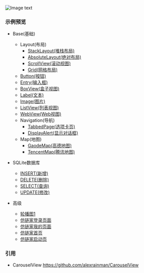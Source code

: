 ![Image text](https://github.com/hexu6788/XamarinForms-Samples/blob/master/doc/image/XamarinForms-Samples.png)

### 示例预览
* Base(基础)
   * Layout(布局)
        * [StackLayout(堆栈布局)](https://github.com/hexu6788/XamarinForms-Samples/wiki/StackLayout-Android "StackLayout(堆栈布局)")
        * [AbsoluteLayout(绝对布局)](https://github.com/hexu6788/XamarinForms-Samples/wiki/AbsoluteLayout-Android "AbsoluteLayout(绝对布局")
        * [ScrollView(滚动视图)](https://github.com/hexu6788/XamarinForms-Samples/wiki/ScrollView-Android "ScrollView(滚动视图)")
        * [Grid(网格布局)](https://github.com/hexu6788/XamarinForms-Samples/wiki/Grid-%E7%A4%BA%E4%BE%8B "Grid(网格布局)")
   * [Button(按钮)](https://github.com/hexu6788/XamarinForms-Samples/wiki/Button-Android "Button(按钮)")
   * [Entry(输入框)](https://github.com/hexu6788/XamarinForms-Samples/wiki/Entry-%E7%A4%BA%E4%BE%8B "Entry(输入框)")
   * [BoxView(盒子视图)](https://github.com/hexu6788/XamarinForms-Samples/wiki/BoxView-Android "BoxView(盒子视图)")
   * [Label(文本)](https://github.com/hexu6788/XamarinForms-Samples/wiki/Label-Android "Label(文本)")
   * [Image(图片)](https://github.com/hexu6788/XamarinForms-Samples/wiki/Image-Android "Image(图片)")
   * [ListView(列表视图)](https://github.com/hexu6788/XamarinForms-Samples/wiki/ListView-%E7%A4%BA%E4%BE%8B "ListView(列表视图)")
   * [WebView(Web视图)](https://github.com/hexu6788/XamarinForms-Samples/wiki/WebView-%E7%A4%BA%E4%BE%8B "WebView(Web视图)")
   * Navigation(导航)
        * [TabbedPage(选项卡页)](https://github.com/hexu6788/XamarinForms-Samples/wiki/TabbedPage-%E7%A4%BA%E4%BE%8B "TabbedPage(选项卡页)")
        * [DisplayAlert(显示对话框)](https://github.com/hexu6788/XamarinForms-Samples/wiki/DisplayAlert-%E7%A4%BA%E4%BE%8B "DisplayAlert(显示对话框)")
   * Map(地图)
        * [GaodeMap(高德地图)](https://github.com/hexu6788/XamarinForms-Samples/wiki/%E5%9C%B0%E5%9B%BE%E7%A4%BA%E4%BE%8B "GaodeMap(高德地图)")
        * [TencentMap(腾讯地图)](https://github.com/hexu6788/XamarinForms-Samples/wiki/%E5%9C%B0%E5%9B%BE%E7%A4%BA%E4%BE%8B "TencentMap(腾讯地图)")
        
* SQLite数据库
   * [INSERT(新增)](https://github.com/hexu6788/XamarinForms-Samples/blob/master/Code/Samples/Samples/Directory/SQLite/INSERT/SQLiteInsert.xaml.cs "INSERT(新增)")
   * [DELETE(删除)](https://github.com/hexu6788/XamarinForms-Samples/wiki/%E8%BD%AE%E6%92%AD%E5%9B%BE1-Android "DELETE(删除)")
   * [SELECT(查询)](https://github.com/hexu6788/XamarinForms-Samples/wiki/%E8%BD%AE%E6%92%AD%E5%9B%BE1-Android "SELECT(查询)")
   * [UPDATE(修改)](https://github.com/hexu6788/XamarinForms-Samples/wiki/%E8%BD%AE%E6%92%AD%E5%9B%BE1-Android "UPDATE(修改)")
   
* 高级
   * [轮播图1](https://github.com/hexu6788/XamarinForms-Samples/wiki/%E8%BD%AE%E6%92%AD%E5%9B%BE1-Android "轮播图1")
   * [仿链家登录页面](https://github.com/hexu6788/XamarinForms-Samples/wiki/%E4%BB%BF%E9%93%BE%E5%AE%B6%E7%99%BB%E5%BD%95%E9%A1%B5%E9%9D%A2%E5%B8%83%E5%B1%80%E7%A4%BA%E4%BE%8B "仿链家登录页面")
   * [仿链家我的页面](https://github.com/hexu6788/XamarinForms-Samples/wiki/%E4%BB%BF%E9%93%BE%E5%AE%B6%E6%88%91%E7%9A%84%E9%A1%B5%E9%9D%A2%E5%B8%83%E5%B1%80%E7%A4%BA%E4%BE%8B "仿链家我的页面")
   * [仿链家首页](https://github.com/hexu6788/XamarinForms-Samples/wiki/%E4%BB%BF%E9%93%BE%E5%AE%B6%E9%A6%96%E9%A1%B5%E5%B8%83%E5%B1%80%E7%A4%BA%E4%BE%8B "仿链家首页")
   * [仿链家启动页](https://github.com/hexu6788/XamarinForms-Samples/wiki/%E4%BB%BF%E9%93%BE%E5%AE%B6%E5%90%AF%E5%8A%A8%E9%A1%B5 "仿链家启动页")


### 引用
* CarouselView https://github.com/alexrainman/CarouselView
